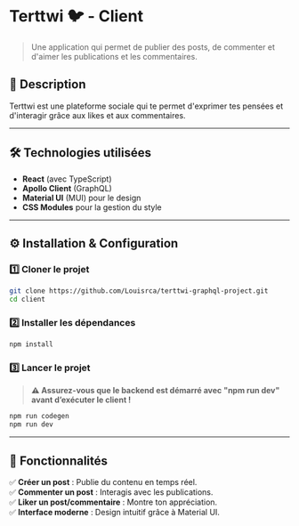 # **Terttwi 🐦 - Client**  
> Une application qui permet de publier des posts, de commenter et d'aimer les publications et les commentaires.

## 🚀 **Description**  
Terttwi est une plateforme sociale qui te permet d'exprimer tes pensées et d'interagir grâce aux likes et aux commentaires.

---

## 🛠 **Technologies utilisées**  
- **React** (avec TypeScript)  
- **Apollo Client** (GraphQL)  
- **Material UI** (MUI) pour le design  
- **CSS Modules** pour la gestion du style  

---

## ⚙️ **Installation & Configuration**  

### 1️⃣ **Cloner le projet**  
```sh
git clone https://github.com/Louisrca/terttwi-graphql-project.git
cd client
```

### 2️⃣ **Installer les dépendances**  
```sh
npm install
```

### 3️⃣ **Lancer le projet**  
> **⚠️ Assurez-vous que le backend est démarré avec "npm run dev" avant d’exécuter le client !**  
```sh
npm run codegen
npm run dev
```

---

## 🔑 **Fonctionnalités**  
✅ **Créer un post** : Publie du contenu en temps réel.  
✅ **Commenter un post** : Interagis avec les publications.  
✅ **Liker un post/commentaire** : Montre ton appréciation.  
✅ **Interface moderne** : Design intuitif grâce à Material UI.  